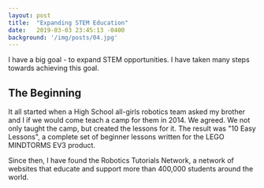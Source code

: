 ```yaml
---
layout: post
title:  "Expanding STEM Education"
date:   2019-03-03 23:45:13 -0400
background: '/img/posts/04.jpg'
---
```


<p>I have a big goal - to expand STEM opportunities. I have taken many steps towards achieving this goal.
<h2 class="section-heading">The Beginning</h2>

<p>It all started when a High School all-girls robotics team asked my brother and I if we would come teach a camp for them in 2014. We agreed. We not only taught the camp, but created the lessons for it. The result was "10 Easy Lessons", a complete set of beginner lessons written for the LEGO MINDTORMS EV3 product. </p>

<p> Since then, I have found the Robotics Tutorials Network, a network of websites that educate and support more than 400,000 students around the world. </p>
